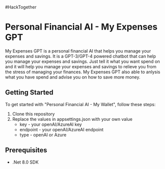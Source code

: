 #HackTogether

# Personal Financial AI - My Expenses GPT

My Expenses GPT is a personal financial AI that helps you manage your expenses and savings. It is a GPT-3/GPT-4 powered chatbot that can help you manage your expenses and savings.
Just tell it what you want spend on and it will help you manage your expenses and savings to relieve you from the stress of managing your finances.
My Expenses GPT also able to anlysis what you have spend and advise you on how to save more money.


## Getting Started
To get started with "Personal Financial AI - My Wallet", follow these steps:
1. Clone this repository		
2. Replace the values in appsettings.json with your own value
	- key - your openAI/AzureAI key
	- endpoint - your openAI/AzureAI endpoint
	- type - openAI or Azure

## Prerequisites
- .Net 8.0 SDK 

